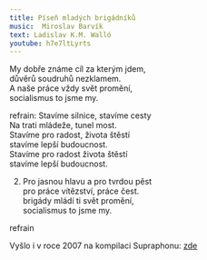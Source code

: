 ```yaml
---
title: Píseň mladých brigádníků
music:  Miroslav Barvík
text: Ladislav K.M. Walló
youtube: h7e7ltLyrts
---
```


My dobře známe cíl za kterým jdem,  
důvěrů soudruhů nezklamem.  
A naše práce vždy svět promění,  
socialismus to jsme my.

refrain: Stavíme silnice, stavíme cesty  
Na trati mládeže, tunel most.  
Stavíme pro radost, života štěstí   
stavíme lepší budoucnost.   
Stavíme pro radost života štěstí   
stavíme lepší budoucnost.

2) Pro jasnou hlavu a pro tvrdou pěst  
pro práce vítězství, práce čest.    
brigády mládí ti svět promění,  
socialismus to jsme my.


refrain

Vyšlo i v roce 2007 na kompilaci Supraphonu: [zde](https://www.supraphon.cz/archiv/3282-budovatelske-pisne)